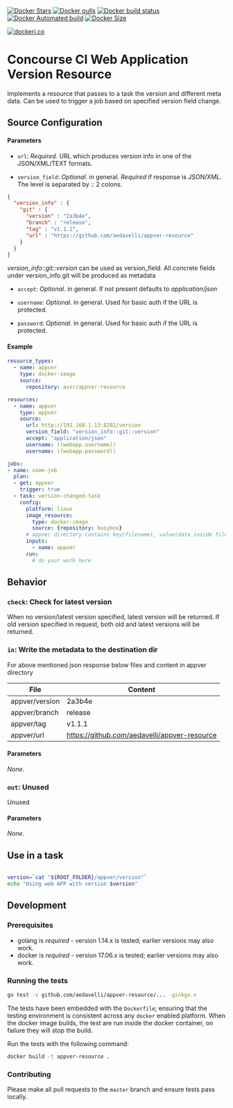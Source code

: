 
[![Docker Stars](https://img.shields.io/docker/stars/avsr/appver-resource.svg?style=plastic&logo=docker&label=stars)](https://registry.hub.docker.com/v2/repositories/avsr/appver-resource/stars/count/)
[![Docker pulls](https://img.shields.io/docker/pulls/avsr/appver-resource.svg?style=plastic&logo=docker&label=pulls)](https://registry.hub.docker.com/v2/repositories/avsr/appver-resource)
[![Docker build status](https://img.shields.io/docker/cloud/build/avsr/appver-resource.svg?logo=docker&style=plastic&label=build)](https://github.com/aedavelli/appver-resource)
[![Docker Automated build](https://img.shields.io/docker/cloud/automated/avsr/appver-resource.svg?logo=docker&label=build)](https://github.com/aedavelli/appver-resource)
[![Docker Size](https://img.shields.io/docker/image-size/avsr/appver-resource/latest?label=size&logo=docker&style=plastic)](https://hub.docker.com/r/avsr/appver-resource/)

[![dockeri.co](http://dockeri.co/image/avsr/appver-resource)](https://hub.docker.com/r/avsr/appver-resource/)

# Concourse CI Web Application Version Resource

Implements a resource that passes to a task the version and different meta data. Can be used to trigger a job based on specified version field change.

## Source Configuration

#### Parameters

* `url`: *Required.* URL which produces version info in one of the JSON/XML/TEXT formats.

* `version_field`: *Optional.* in general. *Required* if response is JSON/XML. The level is separated by *::* 2 colons.
```json
{
  "version_info" : {
    "git" : {
      "version" : "2a3b4e",
      "branch" : "release",
      "tag" : "v1.1.1",
      "url" : "https://github.com/aedavelli/appver-resource"
    }
  }
}
 ```
 *version_info::git::version* can be used as version_field. All concrete fields under version_info.git will be produced as metadata

* `accept`: *Optional.* in general. If not present defaults to *application/json*

* `username`: *Optional.* in general. Used for basic auth if the URL is protected.

* `password`: *Optional.* in general. Used for basic auth if the URL is protected.

#### Example

``` YAML
resource_types:
  - name: appver
    type: docker-image
    source:
      repository: avsr/appver-resource

resources:
  - name: appver
    type: appver
    source:
      url: http://192.168.1.13:8282/version
      version_field: "version_info::git::version"
      accept: "application/json"
      username: ((webapp.username))
      username: ((webapp.password))

jobs:
- name: some-job
  plan:
  - get: appver
    trigger: true
  - task: version-changed-task
    config:
      platform: linux
      image_resource:
        type: docker-image
        source: {repository: busybox}
      # appver directory contains key(filename), value(data inside file)
      inputs:
        - name: appver
      run:
        # do your work here
```

## Behavior

### `check`: Check for latest version

When no version/latest version  specified, latest version will be returned. If old version specified in request, both old and latest versions will be returned.

### `in`: Write the metadata to the destination dir

For above mentioned json response below files and content in appver directory

File|Content|
--- | ---
appver/version | 2a3b4e
appver/branch | release
appver/tag | v1.1.1
appver/url | https://github.com/aedavelli/appver-resource

#### Parameters

*None.*

### `out`: Unused

Unused

#### Parameters

*None.*

## Use in a task

```sh

version=`cat "${ROOT_FOLDER}/appver/version"`
echo "Using web APP with version $version"

```

## Development

### Prerequisites

* golang is *required* - version 1.14.x is tested; earlier versions may also
  work.
* docker is *required* - version 17.06.x is tested; earlier versions may also
  work.

### Running the tests

```bash
go test -v github.com/aedavelli/appver-resource/... -ginkgo.v
```
The tests have been embedded with the `Dockerfile`; ensuring that the testing
environment is consistent across any `docker` enabled platform. When the docker
image builds, the test are run inside the docker container, on failure they
will stop the build.

Run the tests with the following command:

```sh
docker build -t appver-resource .
```

### Contributing

Please make all pull requests to the `master` branch and ensure tests pass
locally.
